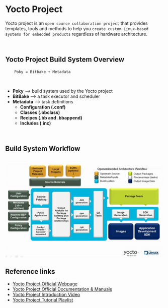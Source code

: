 # Yocto Project

Yocto project is an ```open source collaboration project``` that provides templates, tools and methods to help you ```create custom Linux-based systems for embedded products``` regardless of hardware architecture.

<br>

## Yocto Project Build System Overview

```
    Poky = Bitbake + Metadata
```

<br>

- <strong>Poky</strong> --> build system used by the Yocto project
- <strong>BitBake</strong> --> a task executor and scheduler
- <strong>Metadata</strong> --> task definitions 
    - <strong>Configuration (.conf)</strong>
    - <strong>Classes (.bbclass)</strong>
    - <strong>Recipes (.bb and .bbappend)</strong>
    - <strong>Includes (.inc)</strong>

<br>

## Build System Workflow

<img src="images/Yocto_Project_Build_System_Workflow.png" alt="Yocto Project Build System Workflow">

<br>

## Reference links

- <a href="https://www.yoctoproject.org">Yocto Project Official Webpage</a>
- <a href="https://docs.yoctoproject.org">Yocto Project Official Documentation & Manuals</a>
- <a href="https://www.youtube.com/watch?v=zNLYanJAQ3s&t=1736s">Yocto Project Introduction Video</a>
- <a href="https://www.youtube.com/watch?v=5fj05BWryhM&list=PLwqS94HTEwpQmgL1UsSwNk_2tQdzq3eVJ">Yocto Project Tutorial Playlist</a>